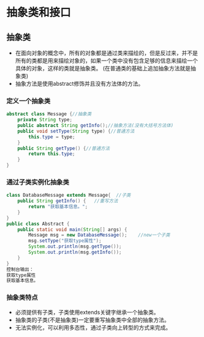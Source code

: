# 抽象类和接口
## 抽象类
- 在面向对象的概念中，所有的对象都是通过类来描绘的，但是反过来，并不是所有的类都是用来描绘对象的，如果一个类中没有包含足够的信息来描绘一个具体的对象，这样的类就是抽象类。
(在普通类的基础上追加抽象方法就是抽象类)
- 抽象方法是使用abstract修饰并且没有方法体的方法。
### 定义一个抽象类
```java
abstract class Message {//抽象类
	private String type;
	public abstract String getInfo();//抽象方法(没有大括号方法体)
	public void setType(String type) {//普通方法
		this.type = type;
	}
	public String getType() {//普通方法
		return this.type;
	}
}
```
### 通过子类实例化抽象类
```java
class DatabaseMessage extends Message{	//子类
	public String getInfo() {	//重写方法
		return "获取基本信息。";
	}
}
public class Abstract {
	public static void main(String[] args) {
		Message msg = new DatabaseMessage();	//new一个子类
		msg.setType("获取type属性");
		System.out.println(msg.getType());
		System.out.println(msg.getInfo());
	}
}
控制台输出：
获取type属性
获取基本信息。
```
### 抽象类特点
- 必须提供有子类，子类使用extends关键字继承一个抽象类。
- 抽象类的子类(不是抽象类)一定要重写抽象类中全部的抽象方法。
- 无法实例化，可以利用多态性，通过子类向上转型的方式来完成。
